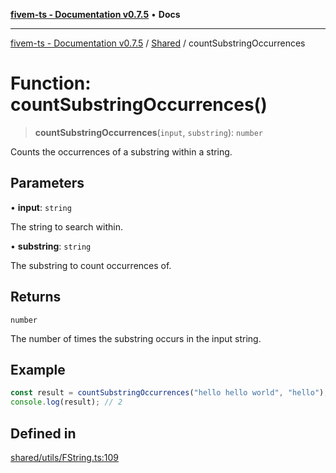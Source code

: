 [**fivem-ts - Documentation v0.7.5**](../../../README.md) • **Docs**

***

[fivem-ts - Documentation v0.7.5](../../../README.md) / [Shared](../README.md) / countSubstringOccurrences

# Function: countSubstringOccurrences()

> **countSubstringOccurrences**(`input`, `substring`): `number`

Counts the occurrences of a substring within a string.

## Parameters

• **input**: `string`

The string to search within.

• **substring**: `string`

The substring to count occurrences of.

## Returns

`number`

The number of times the substring occurs in the input string.

## Example

```ts
const result = countSubstringOccurrences("hello hello world", "hello");
console.log(result); // 2
```

## Defined in

[shared/utils/FString.ts:109](https://github.com/Purpose-Dev/fivem-ts/blob/main/src/shared/utils/FString.ts#L109)
